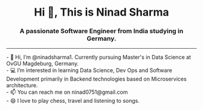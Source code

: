 <h1 align="center">Hi 👋, This is Ninad Sharma</h1>
<h3 align="center">A passionate Software Engineer from India studying in Germany.</h3>
<hr>
- 👋 Hi, I’m @ninadsharma1. Currently pursuing Master's in Data Science at OvGU Magdeburg, Germany.<br>
- 💻 I’m interested in learning Data Science, Dev Ops and Software Development primarily in Backend technologies based on Microservices architecture. <br>
- 📫 You can reach me on ninad0751@gmail.com<br>
- 😄 I love to play chess, travel and listening to songs.<br>

<!---
ninadsharma1/ninadsharma1 is a ✨ special ✨ repository because its `README.md` (this file) appears on your GitHub profile.
You can click the Preview link to take a look at your changes.
--->
